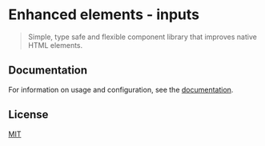 # Enhanced elements - inputs

> Simple, type safe and flexible component library that improves native HTML elements.

## Documentation

For information on usage and configuration, see the [documentation](https://github.com/michaelverschoof/enhanced-elements).

## License

[MIT](http://opensource.org/licenses/MIT)

